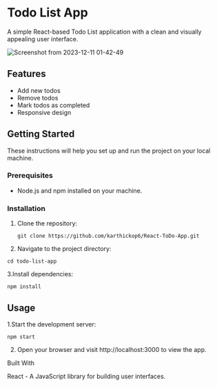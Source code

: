 # Todo List App

A simple React-based Todo List application with a clean and visually appealing user interface.


![Screenshot from 2023-12-11 01-42-49](https://github.com/karthickop6/React-ToDo-App/assets/72570119/8ef09d03-32c1-4aa5-8232-d59ec97aac3f)

## Features

- Add new todos
- Remove todos
- Mark todos as completed
- Responsive design

## Getting Started

These instructions will help you set up and run the project on your local machine.

### Prerequisites

- Node.js and npm installed on your machine.

### Installation

1. Clone the repository:

   ```git clone https://github.com/karthickop6/React-ToDo-App.git   ```

2. Navigate to the project directory:

 ```
cd todo-list-app

   ```

3.Install dependencies:

```
npm install
```


## Usage

1.Start the development server:

```
npm start

```
2. Open your browser and visit http://localhost:3000 to view the app.



Built With

React - A JavaScript library for building user interfaces.
